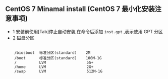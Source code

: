 ## CentOS 7 Minamal install (CentOS 7 最小化安装注意事项)

- 1 安装前使用[Tab]停止自动安装,在命令后添加 `inst.gpt` ,表示使用 GPT 分区
- 2 磁盘分区
<pre><code>  
    /biosboot  标准分区(standard)    2M
    /boot      标准分区(standard)    100M-1G
    /          LVM                  5G+
    /home      LVM                  2G+
    /swap      LVM                  512M-1G

</code></pre>     

